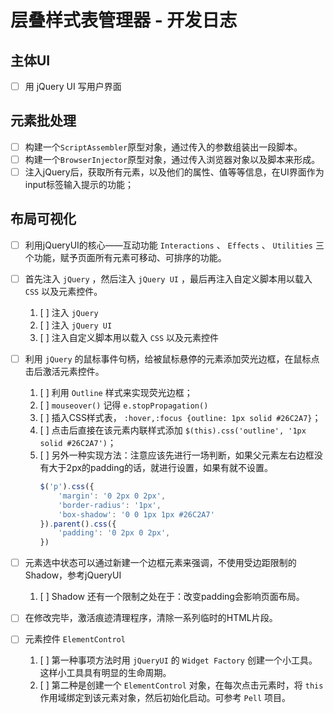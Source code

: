 # 层叠样式表管理器 - 开发日志

## 主体UI

* [ ] 用 jQuery UI 写用户界面

## 元素批处理

* [ ] 构建一个`ScriptAssembler`原型对象，通过传入的参数组装出一段脚本。
* [ ] 构建一个`BrowserInjector`原型对象，通过传入浏览器对象以及脚本来形成。
* [ ] 注入jQuery后，获取所有元素，以及他们的属性、值等等信息，在UI界面作为input标签输入提示的功能；

## 布局可视化

* [ ] 利用jQueryUI的核心——互动功能 `Interactions` 、 `Effects` 、 `Utilities` 三个功能，赋予页面所有元素可移动、可排序的功能。

* [ ] 首先注入 `jQuery` ，然后注入 `jQuery UI` ，最后再注入自定义脚本用以载入 `CSS` 以及元素控件。
    1. [ ] 注入 `jQuery`
    2. [ ] 注入 `jQuery UI`
    3. [ ] 注入自定义脚本用以载入 `CSS` 以及元素控件

* [ ] 利用 `jQuery` 的鼠标事件句柄，给被鼠标悬停的元素添加荧光边框，在鼠标点击后激活元素控件。
    1. [ ] 利用 `Outline` 样式来实现荧光边框；
    2. [ ] `mouseover()` 记得 `e.stopPropagation()`
    3. [ ] 插入CSS样式表， `:hover,:focus {outline: 1px solid #26C2A7}`；
    4. [ ] 点击后直接在该元素内联样式添加 `$(this).css('outline', '1px solid #26C2A7')`；
    5. [ ] 另外一种实现方法：注意应该先进行一场判断，如果父元素左右边框没有大于2px的padding的话，就进行设置，如果有就不设置。
        ```JavaScript
        $('p').css({
            'margin': '0 2px 0 2px',
            'border-radius': '1px',
            'box-shadow': '0 0 1px 1px #26C2A7'
        }).parent().css({
            'padding': '0 2px 0 2px',
        })
        ```

* [ ] 元素选中状态可以通过新建一个边框元素来强调，不使用受边距限制的Shadow，参考jQueryUI
    1. [ ] Shadow 还有一个限制之处在于：改变padding会影响页面布局。

* [ ] 在修改完毕，激活痕迹清理程序，清除一系列临时的HTML片段。

* [ ] 元素控件 `ElementControl`
    1. [ ] 第一种事项方法时用 `jQueryUI` 的 `Widget Factory` 创建一个小工具。这样小工具具有明显的生命周期。
    2. [ ] 第二种是创建一个 `ElementControl` 对象，在每次点击元素时，将 `this` 作用域绑定到该元素对象，然后初始化启动。可参考 `Pell` 项目。